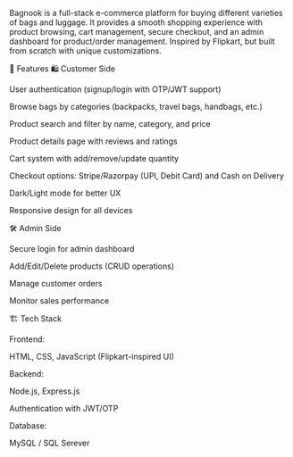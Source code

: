 Bagnook is a full-stack e-commerce platform for buying different varieties of bags and luggage.
It provides a smooth shopping experience with product browsing, cart management, secure checkout, and an admin dashboard for product/order management.
Inspired by Flipkart, but built from scratch with unique customizations.

🚀 Features
🛍️ Customer Side

User authentication (signup/login with OTP/JWT support)

Browse bags by categories (backpacks, travel bags, handbags, etc.)

Product search and filter by name, category, and price

Product details page with reviews and ratings

Cart system with add/remove/update quantity

Checkout options: Stripe/Razorpay (UPI, Debit Card) and Cash on Delivery

Dark/Light mode for better UX

Responsive design for all devices

🛠️ Admin Side

Secure login for admin dashboard

Add/Edit/Delete products (CRUD operations)

Manage customer orders

Monitor sales performance

🏗️ Tech Stack

Frontend:

HTML, CSS, JavaScript (Flipkart-inspired UI)

Backend:

Node.js, Express.js

Authentication with JWT/OTP

Database:

MySQL / SQL Serever
